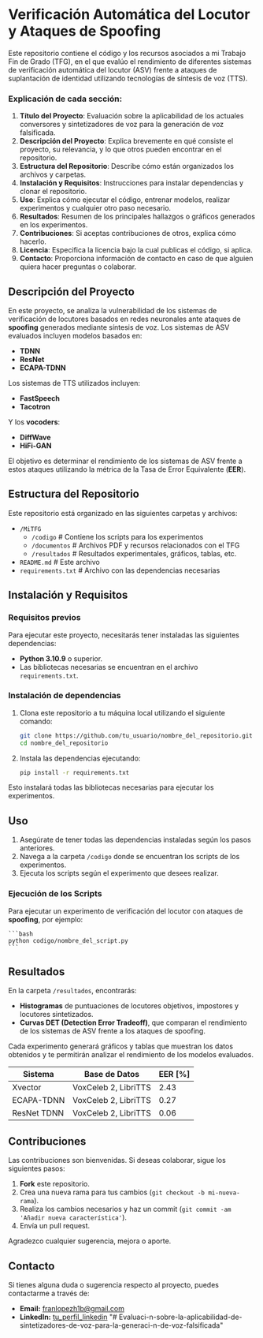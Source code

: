 # Verificación Automática del Locutor y Ataques de Spoofing

Este repositorio contiene el código y los recursos asociados a mi Trabajo Fin de Grado (TFG), en el que evalúo el rendimiento de diferentes sistemas de verificación automática del locutor (ASV) frente a ataques de suplantación de identidad utilizando tecnologías de síntesis de voz (TTS).

### Explicación de cada sección:

1. **Título del Proyecto**: Evaluación sobre la aplicabilidad de los actuales conversores y sintetizadores de voz para la generación de voz falsificada.
2. **Descripción del Proyecto**: Explica brevemente en qué consiste el proyecto, su relevancia, y lo que otros pueden encontrar en el repositorio.
3. **Estructura del Repositorio**: Describe cómo están organizados los archivos y carpetas.
4. **Instalación y Requisitos**: Instrucciones para instalar dependencias y clonar el repositorio.
5. **Uso**: Explica cómo ejecutar el código, entrenar modelos, realizar experimentos y cualquier otro paso necesario.
6. **Resultados**: Resumen de los principales hallazgos o gráficos generados en los experimentos.
7. **Contribuciones**: Si aceptas contribuciones de otros, explica cómo hacerlo.
8. **Licencia**: Especifica la licencia bajo la cual publicas el código, si aplica.
9. **Contacto**: Proporciona información de contacto en caso de que alguien quiera hacer preguntas o colaborar.

## Descripción del Proyecto

En este proyecto, se analiza la vulnerabilidad de los sistemas de verificación de locutores basados en redes neuronales ante ataques de **spoofing** generados mediante síntesis de voz. Los sistemas de ASV evaluados incluyen modelos basados en:
- **TDNN**
- **ResNet**
- **ECAPA-TDNN**

Los sistemas de TTS utilizados incluyen:
- **FastSpeech**
- **Tacotron**

Y los **vocoders**:
- **DiffWave**
- **HiFi-GAN**

El objetivo es determinar el rendimiento de los sistemas de ASV frente a estos ataques utilizando la métrica de la Tasa de Error Equivalente (**EER**).

## Estructura del Repositorio

Este repositorio está organizado en las siguientes carpetas y archivos:

- `/MiTFG`
  - `/codigo`        # Contiene los scripts para los experimentos
  - `/documentos`    # Archivos PDF y recursos relacionados con el TFG
  - `/resultados`    # Resultados experimentales, gráficos, tablas, etc.
- `README.md`        # Este archivo
- `requirements.txt` # Archivo con las dependencias necesarias

## Instalación y Requisitos

### Requisitos previos

Para ejecutar este proyecto, necesitarás tener instaladas las siguientes dependencias:

- **Python 3.10.9** o superior.
- Las bibliotecas necesarias se encuentran en el archivo `requirements.txt`.

### Instalación de dependencias

1. Clona este repositorio a tu máquina local utilizando el siguiente comando:

    ```bash
    git clone https://github.com/tu_usuario/nombre_del_repositorio.git
    cd nombre_del_repositorio
    ```

2. Instala las dependencias ejecutando:

    ```bash
    pip install -r requirements.txt
    ```

Esto instalará todas las bibliotecas necesarias para ejecutar los experimentos.

## Uso

1. Asegúrate de tener todas las dependencias instaladas según los pasos anteriores.
2. Navega a la carpeta `/codigo` donde se encuentran los scripts de los experimentos.
3. Ejecuta los scripts según el experimento que desees realizar.

### Ejecución de los Scripts

Para ejecutar un experimento de verificación del locutor con ataques de **spoofing**, por ejemplo:

	```bash
	python codigo/nombre_del_script.py
	```
## Resultados

En la carpeta `/resultados`, encontrarás:

- **Histogramas** de puntuaciones de locutores objetivos, impostores y locutores sintetizados.
- **Curvas DET (Detection Error Tradeoff)**, que comparan el rendimiento de los sistemas de ASV frente a los ataques de spoofing.

Cada experimento generará gráficos y tablas que muestran los datos obtenidos y te permitirán analizar el rendimiento de los modelos evaluados.

| Sistema          | Base de Datos              | EER [%] |
|------------------|----------------------------|---------|
| Xvector          | VoxCeleb 2, LibriTTS        | 2.43    |
| ECAPA-TDNN       | VoxCeleb 2, LibriTTS        | 0.27    |
| ResNet TDNN      | VoxCeleb 2, LibriTTS        | 0.06    |


## Contribuciones

Las contribuciones son bienvenidas. Si deseas colaborar, sigue los siguientes pasos:

1. **Fork** este repositorio.
2. Crea una nueva rama para tus cambios (`git checkout -b mi-nueva-rama`).
3. Realiza los cambios necesarios y haz un commit (`git commit -am 'Añadir nueva característica'`).
4. Envía un pull request.

Agradezco cualquier sugerencia, mejora o aporte.

## Contacto

Si tienes alguna duda o sugerencia respecto al proyecto, puedes contactarme a través de:

- **Email:** franlopezh1b@gmail.com
- **LinkedIn:** [tu_perfil_linkedin](https://www.linkedin.com/in/tu_perfil)
"# Evaluaci-n-sobre-la-aplicabilidad-de-sintetizadores-de-voz-para-la-generaci-n-de-voz-falsificada" 
